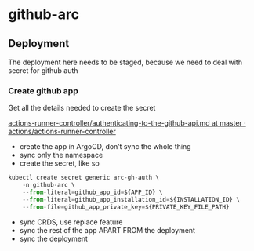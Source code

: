 # github-arc

## Deployment

The deployment here needs to be staged, because we need to deal with secret for github auth

### Create github app

Get all the details needed to create the secret

[actions-runner-controller/authenticating-to-the-github-api.md at master · actions/actions-runner-controller](https://github.com/actions/actions-runner-controller/blob/master/docs/authenticating-to-the-github-api.md#deploying-using-github-app-authentication)

- create the app in ArgoCD, don’t sync the whole thing
- sync only the namespace
- create the secret, like so

```jsx
kubectl create secret generic arc-gh-auth \
    -n github-arc \
    --from-literal=github_app_id=${APP_ID} \
    --from-literal=github_app_installation_id=${INSTALLATION_ID} \
    --from-file=github_app_private_key=${PRIVATE_KEY_FILE_PATH}
```

- sync CRDS, use replace feature
- sync the rest of the app APART FROM the deployment
- sync the deployment
